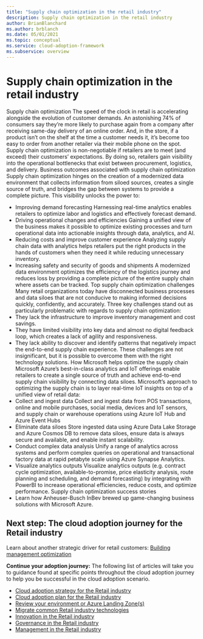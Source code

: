 ```yaml
---
title: "Supply chain optimization in the retail industry"
description: Supply chain optimization in the retail industry
author: BrianBlanchard
ms.author: brblanch
ms.date: 05/01/2021
ms.topic: conceptual
ms.service: cloud-adoption-framework
ms.subservice: overview
---
```


# Supply chain optimization in the retail industry

Supply chain optimization
The speed of the clock in retail is accelerating alongside the evolution of customer demands. An astonishing 74% of consumers say they’re more likely to purchase again from a company after receiving same-day delivery of an online order. And, in the store, if a product isn’t on the shelf at the time a customer needs it, it’s become too easy to order from another retailer via their mobile phone on the spot. 
Supply chain optimization is non-negotiable if retailers are to meet (and exceed) their customers’ expectations. By doing so, retailers gain visibility into the operational bottlenecks that exist between procurement, logistics, and delivery. 
Business outcomes associated with supply chain optimization
Supply chain optimization hinges on the creation of a modernized data environment that collects information from siloed sources, creates a single source of truth, and bridges the gap between systems to provide a complete picture. This visibility unlocks the power to:
- Improving demand forecasting 
Harnessing real-time analytics enables retailers to optimize labor and logistics and effectively forecast demand.
- Driving operational changes and efficiencies 
Gaining a unified view of the business makes it possible to optimize existing processes and turn operational data into actionable insights through data, analytics, and AI.
- Reducing costs and improve customer experience 
Analyzing supply chain data with analytics helps retailers put the right products in the hands of customers when they need it while reducing unnecessary inventory.
- Increasing safety and security of goods and shipments 
A modernized data environment optimizes the efficiency of the logistics journey and reduces loss by providing a complete picture of the entire supply chain where assets can be tracked.
Top supply chain optimization challenges
Many retail organizations today have disconnected business processes and data siloes that are not conducive to making informed decisions quickly, confidently, and accurately. Three key challenges stand out as particularly problematic with regards to supply chain optimization:
- They lack the infrastructure to improve inventory management and cost savings.
- They have limited visibility into key data and almost no digital feedback loop, which creates a lack of agility and responsiveness.
- They lack ability to discover and identify patterns that negatively impact the end-to-end supply chain experience.
These challenges are not insignificant, but it is possible to overcome them with the right technology solutions. 
How Microsoft helps optimize the supply chain
Microsoft Azure’s best-in-class analytics and IoT offerings enable retailers to create a single source of truth and achieve end-to-end supply chain visibility by connecting data siloes. 
Microsoft’s approach to optimizing the supply chain is to layer real-time IoT insights on top of a unified view of retail data: 
- Collect and ingest data
Collect and ingest data from POS transactions, online and mobile purchases, social media, devices and IoT sensors, and supply chain or warehouse operations using Azure IoT Hub and Azure Event Hubs
- Eliminate data siloes
Store ingested data using Azure Data Lake Storage and Azure Cosmos DB to remove data siloes, ensure data is always secure and available, and enable instant scalability.
- Conduct complex data analysis
Unify a range of analytics across systems and perform complex queries on operational and transactional factory data at rapid petabyte scale using Azure Synapse Analytics. 
- Visualize analytics outputs
Visualize analytics outputs (e.g. contract cycle optimization, available-to-promise, price elasticity analysis, route planning and scheduling, and demand forecasting) by integrating with PowerBI to increase operational efficiencies, reduce costs, and optimize performance. 
Supply chain optimization success stories
- Learn how Anheuser-Busch InBev brewed up game-changing business solutions with Microsoft Azure.


## Next step: The cloud adoption journey for the Retail industry

Learn about another strategic driver for retail customers: [Building management optimization](./retail-building-management-optimization.md)

**Continue your adoption journey:** The following list of articles will take you to guidance found at specific points throughout the cloud adoption journey to help you be successful in the cloud adoption scenario.

- [Cloud adoption strategy for the Retail industry](./strategy.md)
- [Cloud adoption plan for the Retail industry](./plan.md)
- [Review your environment or Azure Landing Zone(s)](./ready.md)
- [Migrate common Retail industry technologies](./migrate.md)
- [Innovation in the Retail industry](./innovate.md)
- [Governance in the Retail industry](./govern.md)
- [Management in the Retail industry](./manage.md)
